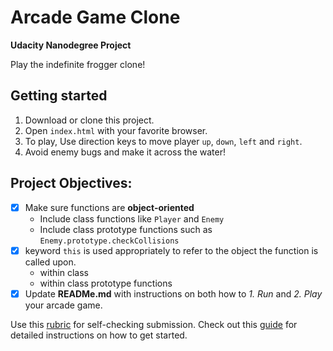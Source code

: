 # Arcade Game Clone
**Udacity Nanodegree Project**

Play the indefinite frogger clone!

## Getting started
1. Download or clone this project.
1. Open `index.html` with your favorite browser.
1. To play, Use direction keys to move player `up`, `down`, `left` and `right`.
1. Avoid enemy bugs and make it across the water!



## Project Objectives:
* [x] Make sure functions are **object-oriented**
  - Include class functions like `Player` and `Enemy`
  - Include class prototype functions such as `Enemy.prototype.checkCollisions`
* [x] keyword `this` is used appropriately to refer to the object the function is called upon.
  - within class
  - within class prototype functions
* [x] Update **READMe.md** with instructions on both how to _1. Run_ and _2. Play_ your arcade game.

Use this [rubric](https://review.udacity.com/#!/projects/2696458597/rubric) for self-checking submission.
Check out this [guide](https://docs.google.com/document/d/1v01aScPjSWCCWQLIpFqvg3-vXLH2e8_SZQKC8jNO0Dc/pub?embedded=true) for detailed instructions on how to get started.
